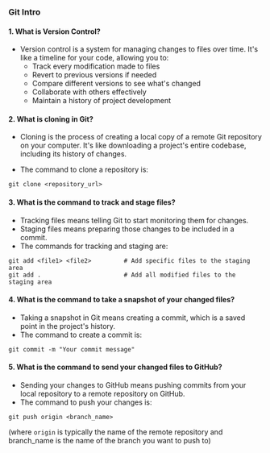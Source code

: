 ### Git Intro

#### 1. What is Version Control?

* Version control is a system for managing changes to files over time. It's like a timeline for your code, allowing you to:
  * Track every modification made to files
  * Revert to previous versions if needed
  * Compare different versions to see what's changed
  * Collaborate with others effectively
  * Maintain a history of project development

#### 2. What is cloning in Git?

* Cloning is the process of creating a local copy of a remote Git repository on your computer. It's like downloading a project's entire codebase, including its history of changes.

* The command to clone a repository is:

```git clone <repository_url>```

#### 3. What is the command to track and stage files?

* Tracking files means telling Git to start monitoring them for changes.
* Staging files means preparing those changes to be included in a commit.
* The commands for tracking and staging are:

```
git add <file1> <file2>         # Add specific files to the staging area
git add .                       # Add all modified files to the staging area
```


#### 4. What is the command to take a snapshot of your changed files?

* Taking a snapshot in Git means creating a commit, which is a saved point in the project's history.
* The command to create a commit is:

```
git commit -m "Your commit message"
```

#### 5. What is the command to send your changed files to GitHub?

* Sending your changes to GitHub means pushing commits from your local repository to a remote repository on GitHub.
* The command to push your changes is:

```
git push origin <branch_name>
```

(where ```origin``` is typically the name of the remote repository and branch_name is the name of the branch you want to push to)
